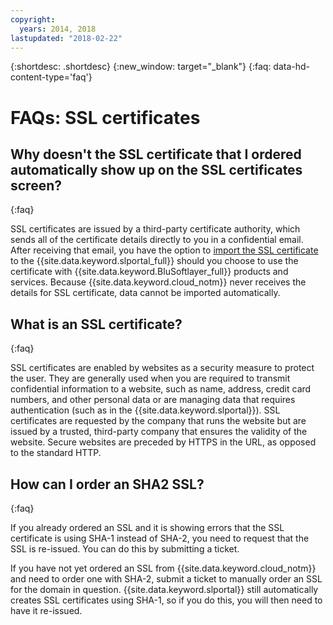 ```yaml
---
copyright:
  years: 2014, 2018
lastupdated: "2018-02-22"
---
```


{:shortdesc: .shortdesc}
{:new_window: target="_blank"}
{:faq: data-hd-content-type='faq'}

<a name="top"></a>
# FAQs: SSL certificates

## Why doesn't the SSL certificate that I ordered automatically show up on the SSL certificates screen?
{:faq}

SSL certificates are issued by a third-party certificate authority, which sends all of the certificate details directly to you in a confidential email. After receiving that email, you have the option to [import the SSL certificate](import-ssl-certificate.html) to the {{site.data.keyword.slportal_full}} should you choose to use the certificate with {{site.data.keyword.BluSoftlayer_full}} products and services. Because {{site.data.keyword.cloud_notm}} never receives the details for SSL certificate, data cannot be imported automatically.

## What is an SSL certificate?
{:faq}

SSL certificates are enabled by websites as a security measure to protect the user. They are generally used when you are required to transmit confidential information to a website, such as name, address, credit card numbers, and other personal data or are managing data that requires authentication (such as in the {{site.data.keyword.slportal}}). SSL certificates are requested by the company that runs the website but are issued by a trusted, third-party company that ensures the validity of the website. Secure websites are preceded by HTTPS in the URL, as opposed to the standard HTTP.

## How can I order an SHA2 SSL?
{:faq}

If you already ordered an SSL and it is showing errors that the SSL certificate is using SHA-1 instead of SHA-2, you need to request that the SSL is re-issued. You can do this by submitting a ticket.

If you have not yet ordered an SSL from {{site.data.keyword.cloud_notm}} and need to order one with SHA-2, submit a ticket to manually order an SSL for the domain in question. {{site.data.keyword.slportal}} still automatically creates SSL certificates using SHA-1, so if you do this, you will then need to have it re-issued.
